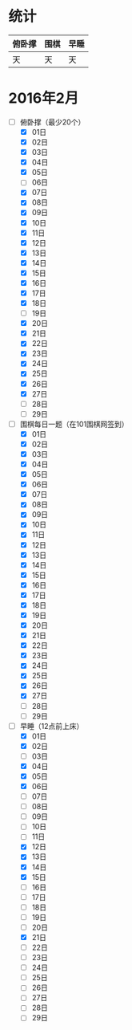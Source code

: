 # 统计

俯卧撑|围棋|早睡
|:-----|:------------|:--------
天|天|天|

# 2016年2月
- [ ] 俯卧撑（最少20个）
    - [x] 01日
    - [x] 02日
    - [x] 03日
    - [x] 04日
    - [x] 05日
    - [ ] 06日
    - [x] 07日
    - [x] 08日
    - [x] 09日
    - [x] 10日
    - [x] 11日
    - [x] 12日
    - [x] 13日
    - [x] 14日
    - [x] 15日
    - [x] 16日
    - [x] 17日
    - [x] 18日
    - [ ] 19日
    - [x] 20日
    - [x] 21日
    - [x] 22日
    - [x] 23日
    - [x] 24日
    - [x] 25日
    - [x] 26日
    - [x] 27日
    - [ ] 28日
    - [ ] 29日
- [ ] 围棋每日一题（在101围棋网签到）
    - [x] 01日
    - [x] 02日
    - [x] 03日
    - [x] 04日
    - [x] 05日
    - [x] 06日
    - [x] 07日
    - [x] 08日
    - [x] 09日
    - [x] 10日
    - [x] 11日
    - [x] 12日
    - [x] 13日
    - [x] 14日
    - [x] 15日
    - [x] 16日
    - [x] 17日
    - [x] 18日
    - [x] 19日
    - [x] 20日
    - [x] 21日
    - [x] 22日
    - [x] 23日
    - [x] 24日
    - [x] 25日
    - [x] 26日
    - [x] 27日
    - [ ] 28日
    - [ ] 29日
- [ ] 早睡（12点前上床）
    - [x] 01日
    - [x] 02日
    - [ ] 03日
    - [x] 04日
    - [x] 05日
    - [x] 06日
    - [ ] 07日
    - [ ] 08日
    - [ ] 09日
    - [ ] 10日
    - [ ] 11日
    - [x] 12日
    - [x] 13日
    - [x] 14日
    - [x] 15日
    - [ ] 16日
    - [ ] 17日
    - [ ] 18日
    - [ ] 19日
    - [ ] 20日
    - [x] 21日
    - [ ] 22日
    - [ ] 23日
    - [ ] 24日
    - [ ] 25日
    - [ ] 26日
    - [ ] 27日
    - [ ] 28日
    - [ ] 29日